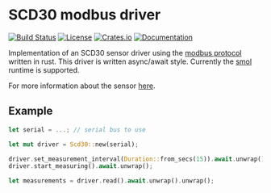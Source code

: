 # SCD30 modbus driver

[![Build Status](https://github.com/teamplayer3/scd30-modbus-rs/workflows/Rust/badge.svg)](https://github.com/teamplayer3/scd30-modbus-rs/actions?query=workflow%3ARust)
[![License](https://img.shields.io/badge/license-MIT%2FApache--2.0-blue.svg)](https://github.com/teamplayer3/scd30-modbus-rs)
[![Crates.io](https://img.shields.io/crates/v/scd30-modbus-rs.svg)](https://crates.io/crates/scd30-modbus-rs)
[![Documentation](https://docs.rs/scd30-modbus-rs/badge.svg)](https://docs.rs/scd30-modbus-rs)

Implementation of an SCD30 sensor driver using the [modbus protocol](https://de.wikipedia.org/wiki/Modbus) written in rust. This driver is written async/await style. Currently the [smol](https://github.com/smol-rs/smol) runtime is supported.

For more information about the sensor [here](https://sensirion.com/de/produkte/katalog/SCD30/).

## Example

```rust
let serial = ...; // serial bus to use

let mut driver = Scd30::new(serial);

driver.set_measurement_interval(Duration::from_secs(15)).await.unwrap();
driver.start_measuring().await.unwrap();

let measurements = driver.read().await.unwrap().unwrap();
```
